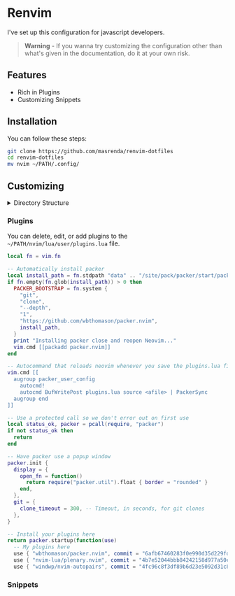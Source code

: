 # Renvim

I've set up this configuration for javascript developers.

> **Warning** - If you wanna try customizing the configuration other than what's given in the documentation, do it at your own risk.

## Features

*   Rich in Plugins
*   Customizing Snippets

## Installation

You can follow these steps:

```bash
git clone https://github.com/masrenda/renvim-dotfiles
cd renvim-dotfiles
mv nvim ~/PATH/.config/
```

## Customizing

<details>
<summary>
Directory Structure
</summary>  
<br>
<pre>
nvim
├── init.lua
├── lua
│   └── user
│       ├── autocommands.lua
│       ├── autopairs.lua
│       ├── bufferline.lua
│       ├── cmp.lua
│       ├── colorscheme.lua
│       ├── comment.lua
│       ├── dap.lua
│       ├── gitsigns.lua
│       ├── illuminate.lua
│       ├── impatient.lua
│       ├── indentline.lua
│       ├── keymaps.lua
│       ├── lsp
│       │   ├── handlers.lua
│       │   ├── init.lua
│       │   ├── mason.lua
│       │   ├── null-ls.lua
│       │   └── settings
│       │       ├── pyright.lua
│       │       └── sumneko_lua.lua
│       ├── lualine.lua
│       ├── neosolarized.lua
│       ├── nvim-tree.lua
│       ├── options.lua
│       ├── plugins.lua
│       ├── project.lua
│       ├── telescope.lua
│       ├── toggleterm.lua
│       └── treesitter.lua
├── plugin
│   └── packer_compiled.lua
└── snippets
    ├── blade
    │   ├── blade.json
    │   ├── helpers.json
    │   ├── livewire.json
    │   ├── package.json
    │   └── snippets.json
    ├── html
    │   ├── html.json
    │   └── package.json
    ├── md
    │   ├── md.json
    │   └── package.json
    └── php
        ├── package.json
        └── php.json
</pre>
</details>

### Plugins

You can delete, edit, or add plugins to the `~/PATH/nvim/lua/user/plugins.lua` file.

```lua
local fn = vim.fn

-- Automatically install packer
local install_path = fn.stdpath "data" .. "/site/pack/packer/start/packer.nvim"
if fn.empty(fn.glob(install_path)) > 0 then
  PACKER_BOOTSTRAP = fn.system {
    "git",
    "clone",
    "--depth",
    "1",
    "https://github.com/wbthomason/packer.nvim",
    install_path,
  }
  print "Installing packer close and reopen Neovim..."
  vim.cmd [[packadd packer.nvim]]
end

-- Autocommand that reloads neovim whenever you save the plugins.lua file
vim.cmd [[
  augroup packer_user_config
    autocmd!
    autocmd BufWritePost plugins.lua source <afile> | PackerSync
  augroup end
]]

-- Use a protected call so we don't error out on first use
local status_ok, packer = pcall(require, "packer")
if not status_ok then
  return
end

-- Have packer use a popup window
packer.init {
  display = {
    open_fn = function()
      return require("packer.util").float { border = "rounded" }
    end,
  },
  git = {
    clone_timeout = 300, -- Timeout, in seconds, for git clones
  },
}

-- Install your plugins here
return packer.startup(function(use)
  -- My plugins here
  use { "wbthomason/packer.nvim", commit = "6afb67460283f0e990d35d229fd38fdc04063e0a" } -- Have packer manage itself
  use { "nvim-lua/plenary.nvim", commit = "4b7e52044bbb84242158d977a50c4cbcd85070c7" } -- Useful lua functions used by lots of plugins
  use { "windwp/nvim-autopairs", commit = "4fc96c8f3df89b6d23e5092d31c866c53a346347" } -- Autopairs, integrates with both cmp and treesitter
```
### Snippets
